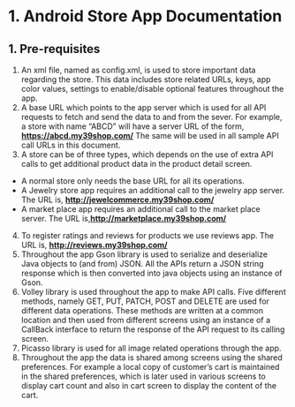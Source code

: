 # 1. Android Store App Documentation

## 1. Pre-requisites

1. An xml file, named as config.xml, is used to store important data regarding the store. This data includes store related URLs, keys, app color values, settings to enable/disable optional features throughout the app.
2. A base URL which points to the app server which is used for all API requests to fetch and send the data to and from the sever.
For example, a store with name “ABCD” will have a server URL of the form,
**https://abcd.my39shop.com/**
The same will be used in all sample API call URLs in this document.
3. A store can be of three types, which depends on the use of extra API calls to get additional product data in the product detail screen.
* A normal store only needs the base URL for all its operations.
* A Jewelry store app requires an additional call to the jewelry app server. The URL is, **http://jewelcommerce.my39shop.com/**
* A market place app requires an additional call to the market place server. The URL is,**http://marketplace.my39shop.com/**
4. To register ratings and reviews for products we use reviews app. The URL is,
**http://reviews.my39shop.com/**
5. Throughout the app Gson library is used to serialize and deserialize Java objects to (and from) JSON. All the APIs return a JSON string response which is then converted into java objects using an instance of Gson.
6. Volley library is used throughout the app to make API calls. Five different methods, namely GET, PUT, PATCH, POST and DELETE are used for different data operations. These methods are written at a common location and then used from different screens using an instance of a CallBack interface to return the response of the API request to its calling screen.
7. Picasso library is used for all image related operations through the app.
8. Throughout the app the data is shared among screens using the shared preferences. For example a local copy of customer’s cart is maintained in the shared preferences, which is later used in various screens to display cart count and also in cart screen to display the content of the cart.
